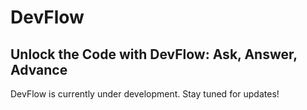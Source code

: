 # DevFlow
## Unlock the Code with DevFlow: Ask, Answer, Advance
DevFlow is currently under development. Stay tuned for updates!
